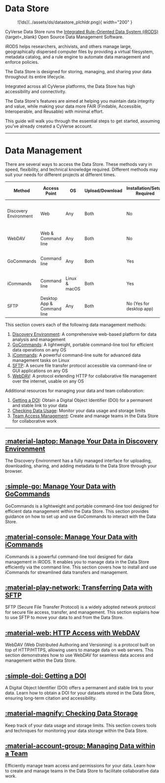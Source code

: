 # Data Store

<figure markdown>
  ![!ds](../assets/ds/datastore_plchldr.png){ width="200" }
</figure>

CyVerse Data Store runs the [Integrated Rule-Oriented Data System (iRODS)](https://irods.org){target=_blank} Open Source Data Management Software.

iRODS helps researchers, archivists, and others manage large, geographically dispersed computer files by providing a virtual filesystem, metadata catalog, and a rule engine to automate data management and enforce policies. 

The Data Store is designed for storing, managing, and sharing your data throughout its entire lifecycle. 

Integrated across all CyVerse platforms, the Data Store has high accessibility and connectivity.  

The Data Store's features are aimed at helping you maintain data integrity and value, while making your data more FAIR (Findable, Accessible, Interoperable, and Reusable) with minimal effort.

This guide will walk you through the essential steps to get started, assuming you’ve already created a CyVerse account.

---

# Data Management

There are several ways to access the Data Store. These methods vary in speed, flexibility, and technical knowledge required. Different methods may suit your needs for different projects at different times.

| Method                 | Access Point               | OS               | Upload/Download | Installation/Setup Required | Account Required         | Max File Size         |
|------------------------|----------------------------|------------------|-----------------|-----------------------------|--------------------------|-----------------------|
| Discovery Environment  | Web                        | Any              | Both            | No                          | Yes                      | 2GB/file upload, no limit for import |
| WebDAV                 | Web & Command line         | Any              | Both            | No                          | Yes (No for public data) | No limit              |
| GoCommands             | Command line               | Any              | Both            | Yes                         | Yes (No for public data) | No limit              |
| iCommands              | Command line               | Linux & macOS    | Both            | Yes                         | Yes (No for public data) | No limit              |
| SFTP                   | Desktop App & Command line | Any              | Both            | No (Yes for desktop app)    | Yes (No for public data) | No limit              |


This section covers each of the following data management methods:

1. [Discovery Environment](de): A comprehensive web-based platform for data analysis and management
2. [GoCommands](gocommands): A lightweight, portable command-line tool for efficient data operations on any OS
3. [iCommands](icommands): A powerful command-line suite for advanced data management tasks on Linux
4. [SFTP](sftp): A secure file transfer protocol accessible via command-line or GUI applications on any OS
5. [WebDAV](webdav): A protocol extending HTTP for collaborative file management over the internet, usable on any OS

Additional resources for managing your data and team collaboration:

1. [Getting a DOI](de/doi.md): Obtain a Digital Object Identifier (DOI) for a permanent and stable link to your data
2. [Checking Data Usage](de/check_data.md): Monitor your data usage and storage limits
3. [Team Access Management](de/teams.md): Create and manage teams in the Data Store for collaborative work

---

## [:material-laptop: Manage Your Data in Discovery Environment](de)

The Discovery Environment has a fully managed interface for uploading, downloading, sharing, and adding metadata to the Data Store through your browser.

## [:simple-go: Manage Your Data with GoCommands](gocommands)

GoCommands is a lightweight and portable command-line tool designed for efficient data management within the Data Store. This section provides guidance on how to set up and use GoCommands to interact with the Data Store.

## [:material-console: Manage Your Data with iCommands](icommands)

iCommands is a powerful command-line tool designed for data management in iRODS. It enables you to manage data in the Data Store efficiently via the command line. This section covers how to install and use iCommands for streamlined data transfers and management.

## [:material-play-network: Transferring Data with SFTP](sftp)

SFTP (Secure File Transfer Protocol) is a widely adopted network protocol for secure file access, transfer, and management. This section explains how to use SFTP to move your data to and from the Data Store.

## [:material-web: HTTP Access with WebDAV](webdav)

WebDAV (Web Distributed Authoring and Versioning) is a protocol built on top of HTTP/HTTPS, allowing users to manage data on web servers. This section demonstrates how to use WebDAV for seamless data access and management within the Data Store.

## [:simple-doi: Getting a DOI](doi.md)

A Digital Object Identifier (DOI) offers a permanent and stable link to your data. Learn how to obtain a DOI for your datasets stored in the Data Store, ensuring long-term citation and accessibility.

## [:material-magnify: Checking Data Storage](check_data.md)

Keep track of your data usage and storage limits. This section covers tools and techniques for monitoring your data storage within the Data Store.

## [:material-account-group: Managing Data within a Team](teams.md)

Efficiently manage team access and permissions for your data. Learn how to create and manage teams in the Data Store to facilitate collaborative data work.
